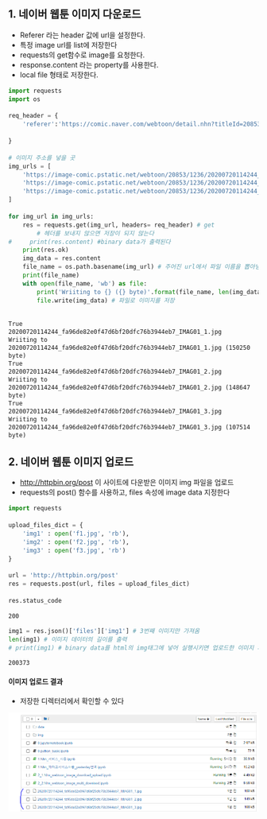 
## 1. 네이버 웹툰 이미지 다운로드

* Referer 라는 header 값에 url을 설정한다.
* 특정 image url를 list에 저장한다
* requests의 get함수로 image를 요청한다.
* response.content 라는 property를 사용한다.
* local file 형태로 저장한다.



```python
import requests
import os

req_header = {
    'referer':'https://comic.naver.com/webtoon/detail.nhn?titleId=20853&no=1236&weekday=tue'
    
}

# 이미지 주소를 넣을 곳
img_urls = [
    'https://image-comic.pstatic.net/webtoon/20853/1236/20200720114244_fa96de82e0f47d6bf20dfc76b3944eb7_IMAG01_1.jpg',
    'https://image-comic.pstatic.net/webtoon/20853/1236/20200720114244_fa96de82e0f47d6bf20dfc76b3944eb7_IMAG01_2.jpg',
    'https://image-comic.pstatic.net/webtoon/20853/1236/20200720114244_fa96de82e0f47d6bf20dfc76b3944eb7_IMAG01_3.jpg'
]

for img_url in img_urls:
    res = requests.get(img_url, headers= req_header) # get
        # 헤더를 보내지 않으면 저장이 되지 않는다
#     print(res.content) #binary data가 출력된다
    print(res.ok)
    img_data = res.content
    file_name = os.path.basename(img_url) # 주어진 url에서 파일 이름을 뽑아냄
    print(file_name)
    with open(file_name, 'wb') as file:
        print('Wriiting to {} ({} byte)'.format(file_name, len(img_data)))
        file.write(img_data) # 파일로 이미지를 저장
        
```

    True
    20200720114244_fa96de82e0f47d6bf20dfc76b3944eb7_IMAG01_1.jpg
    Wriiting to 20200720114244_fa96de82e0f47d6bf20dfc76b3944eb7_IMAG01_1.jpg (150250 byte)
    True
    20200720114244_fa96de82e0f47d6bf20dfc76b3944eb7_IMAG01_2.jpg
    Wriiting to 20200720114244_fa96de82e0f47d6bf20dfc76b3944eb7_IMAG01_2.jpg (148647 byte)
    True
    20200720114244_fa96de82e0f47d6bf20dfc76b3944eb7_IMAG01_3.jpg
    Wriiting to 20200720114244_fa96de82e0f47d6bf20dfc76b3944eb7_IMAG01_3.jpg (107514 byte)
    

## 2. 네이버 웹툰 이미지 업로드
* http://httpbin.org/post 이 사이트에 다운받은 이미지 img 파일을 업로드
* requests의 post() 함수를 사용하고, files 속성에 image data 지정한다


```python
import requests

upload_files_dict = {
    'img1' : open('f1.jpg', 'rb'),
    'img2' : open('f2.jpg', 'rb'),
    'img3' : open('f3.jpg', 'rb')
}

url = 'http://httpbin.org/post'
res = requests.post(url, files = upload_files_dict)

res.status_code
```

    200


```python
img1 = res.json()['files']['img1'] # 3번째 이미지만 가져옴
len(img1) # 이미지 데이터의 길이를 출력
# print(img1) # binary data를 html의 img태그에 넣어 실행시키면 업로드한 이미지 파일을 볼 수 있다!
```


    200373


#### 이미지 업로드 결과 
* 저장한 디렉터리에서 확인할 수 있다

![upload](2_1/2_1_create_image.png)